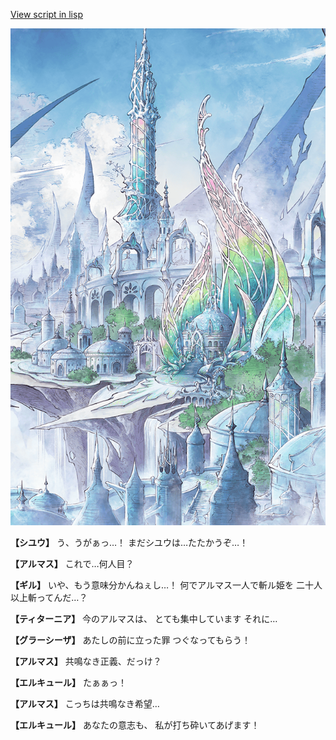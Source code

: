 [View script in lisp](../scripts/110140541.txt)

![fairy_world.png](../images/backgrounds/fairy_world.png)

**【シユウ】**
う、うがぁっ…！
まだシユウは…たたかうぞ…！

**【アルマス】**
これで…何人目？

**【ギル】**
いや、もう意味分かんねぇし…！
何でアルマス一人で斬ル姫を
二十人以上斬ってんだ…？

**【ティターニア】**
今のアルマスは、
とても集中しています
それに…

**【グラーシーザ】**
あたしの前に立った罪
つぐなってもらう！

**【アルマス】**
共鳴なき正義、だっけ？

**【エルキュール】**
たぁぁっ！

**【アルマス】**
こっちは共鳴なき希望…

**【エルキュール】**
あなたの意志も、
私が打ち砕いてあげます！